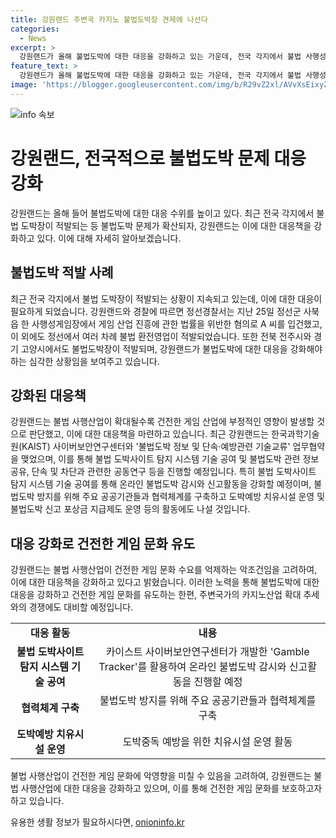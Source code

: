 ```yaml
---
title: 강원랜드 주변국 카지노 불법도박장 견제에 나선다
categories:
  - News
excerpt: >
  강원랜드가 올해 불법도박에 대한 대응을 강화하고 있는 가운데, 전국 각지에서 불법 사행성 게임장이 잇따라 적발되고 있다. 정선에서는 불법 사행성게임장과 불법 환전 사행성게임장이 각각 3건과 1건 적발되었으며, 전북 전주시와 경기 고양시에서도 불법도박장이 적발되었다. 이에 강원랜드는 불법도박에 대한 대응으로 KAIST와의 기술교류 업무협약을 맺어 불법 도박사이트 탐지 시스템 기술과 관련 정보 공유, 단속 및 차단에 대한 공동연구를 강화하고 있다. 이러한 대응에 대해 강원랜드는 건전게임 문화 수요를 억제하는 악조건에 해당한다며 강화한 대응에 나서고 있다고 밝혔다.
feature_text: >
  강원랜드가 올해 불법도박에 대한 대응을 강화하고 있는 가운데, 전국 각지에서 불법 사행성 게임장이 잇따라 적발되고 있다. 정선에서는 불법 사행성게임장과 불법 환전 사행성게임장이 각각 3건과 1건 적발되었으며, 전북 전주시와 경기 고양시에서도 불법도박장이 적발되었다. 이에 강원랜드는 불법도박에 대한 대응으로 KAIST와의 기술교류 업무협약을 맺어 불법 도박사이트 탐지 시스템 기술과 관련 정보 공유, 단속 및 차단에 대한 공동연구를 강화하고 있다. 이러한 대응에 대해 강원랜드는 건전게임 문화 수요를 억제하는 악조건에 해당한다며 강화한 대응에 나서고 있다고 밝혔다.
image: 'https://blogger.googleusercontent.com/img/b/R29vZ2xl/AVvXsEixyZcFfHzMRdzZMjFBmAUKJYCLCGyLL1o632UiGVXcaFdKo_bkvkuCioo0uUKlGfBVcT3P84aROyZIXSBEx3Aw5nCQ3pTgDom1WDC4m8eifvWiAmWEEVb4x6G_l8C0QH225ldMjyaFvpxGEBGNO37VmDTDMHGhJPq73UglMfDca1-0aw/s1600/blogspot.png'
---
```


<p><img src="https://blogger.googleusercontent.com/img/b/R29vZ2xl/AVvXsEixyZcFfHzMRdzZMjFBmAUKJYCLCGyLL1o632UiGVXcaFdKo_bkvkuCioo0uUKlGfBVcT3P84aROyZIXSBEx3Aw5nCQ3pTgDom1WDC4m8eifvWiAmWEEVb4x6G_l8C0QH225ldMjyaFvpxGEBGNO37VmDTDMHGhJPq73UglMfDca1-0aw/s1600/blogspot.png" alt="info 속보" /></p>

<h1>강원랜드,  전국적으로 불법도박 문제 대응 강화</h1>

<p data-ke-size="size16">강원랜드는 올해 들어 불법도박에 대한 대응 수위를 높이고 있다. 최근 전국 각지에서 불법 도박장이 적발되는 등 불법도박 문제가 확산되자, 강원랜드는 이에 대한 대응책을 강화하고 있다. 이에 대해 자세히 알아보겠습니다.</p>

<h2>불법도박 적발 사례</h2>

<p data-ke-size="size16">최근 전국 각지에서 불법 도박장이 적발되는 상황이 지속되고 있는데, 이에 대한 대응이 필요하게 되었습니다. 강원랜드와 경찰에 따르면 정선경찰서는 지난 25일 정선군 사북읍 한 사행성게임장에서 게임 산업 진흥에 관한 법률을 위반한 혐의로 A 씨를 입건했고, 이 외에도 정선에서 여러 차례 불법 환전영업이 적발되었습니다. 또한 전북 전주시와 경기 고양시에서도 불법도박장이 적발되며, 강원랜드가 불법도박에 대한 대응을 강화해야 하는 심각한 상황임을 보여주고 있습니다.</p>

<h2>강화된 대응책</h2>

<p data-ke-size="size16">강원랜드는 불법 사행산업이 확대될수록 건전한 게임 산업에 부정적인 영향이 발생할 것으로 판단했고, 이에 대한 대응책을 마련하고 있습니다. 최근 강원랜드는 한국과학기술원(KAIST) 사이버보안연구센터와 '불법도박 정보 및 단속·예방관련 기술교류' 업무협약을 맺었으며, 이를 통해 불법 도박사이트 탐지 시스템 기술 공여 및 불법도박 관련 정보공유, 단속 및 차단과 관련한 공동연구 등을 진행할 예정입니다. 특히 불법 도박사이트 탐지 시스템 기술 공여를 통해 온라인 불법도박 감시와 신고활동을 강화할 예정이며, 불법도박 방지를 위해 주요 공공기관들과 협력체계를 구축하고 도박예방 치유시설 운영 및 불법도박 신고 포상금 지급제도 운영 등의 활동에도 나설 것입니다.</p>

<h2>대응 강화로 건전한 게임 문화 유도</h2>

<p data-ke-size="size16">강원랜드는 불법 사행산업이 건전한 게임 문화 수요를 억제하는 악조건임을 고려하여, 이에 대한 대응책을 강화하고 있다고 밝혔습니다. 이러한 노력을 통해 불법도박에 대한 대응을 강화하고 건전한 게임 문화를 유도하는 한편, 주변국가의 카지노산업 확대 추세와의 경쟁에도 대비할 예정입니다. </p>

<table>
    <tr>
        <td style="text-align: center; height: 17px;"><b>대응 활동</b></td>
        <td style="text-align: center; height: 17px;"><b>내용</b></td>
    </tr>
    <tr>
        <td style="text-align: center; height: 17px;"><b>불법 도박사이트 탐지 시스템 기술 공여</b></td>
        <td style="text-align: center; height: 17px;">카이스트 사이버보안연구센터가 개발한 'Gamble Tracker'를 활용하여 온라인 불법도박 감시와 신고활동을 진행할 예정</td>
    </tr>
    <tr>
        <td style="text-align: center; height: 17px;"><b>협력체계 구축</b></td>
        <td style="text-align: center; height: 17px;">불법도박 방지를 위해 주요 공공기관들과 협력체계를 구축</td>
    </tr>
    <tr>
        <td style="text-align: center; height: 17px;"><b>도박예방 치유시설 운영</b></td>
        <td style="text-align: center; height: 17px;">도박중독 예방을 위한 치유시설 운영 활동 </td>
    </tr>
</table>

<p data-ke-size="size16">불법 사행산업이 건전한 게임 문화에 악영향을 미칠 수 있음을 고려하여, 강원랜드는 불법 사행산업에 대한 대응을 강화하고 있으며, 이를 통해 건전한 게임 문화를 보호하고자 하고 있습니다.</p>
유용한 생활 정보가 필요하시다면, <a href="https://onioninfo.kr" rel="dofollow">onioninfo.kr</a>


